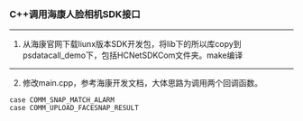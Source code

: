 ### C++调用海康人脸相机SDK接口

---


1. 从海康官网下载liunx版本SDK开发包，将lib下的所以库copy到psdatacall_demo下，包括HCNetSDKCom文件夹。make编译

---
2. 修改main.cpp，参考海康开发文档，大体思路为调用两个回调函数。

```
case COMM_SNAP_MATCH_ALARM
case COMM_UPLOAD_FACESNAP_RESULT
```



